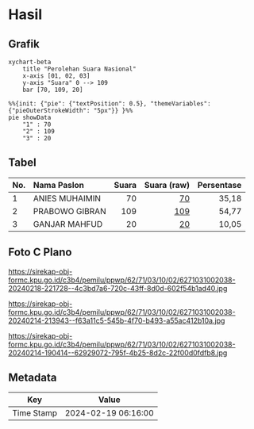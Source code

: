 # Hasil

## Grafik

```mermaid
xychart-beta
    title "Perolehan Suara Nasional"
    x-axis [01, 02, 03]
    y-axis "Suara" 0 --> 109
    bar [70, 109, 20]
```

```mermaid
%%{init: {"pie": {"textPosition": 0.5}, "themeVariables": {"pieOuterStrokeWidth": "5px"}} }%%
pie showData
    "1" : 70
    "2" : 109
    "3" : 20
```

## Tabel

| No. | Nama Paslon    | Suara | Suara (raw) | Persentase |
|:--- |:-------------- | -----:| -----------:| ----------:|
| 1   | ANIES MUHAIMIN | 70    | [70][p-1]   | 35,18      |
| 2   | PRABOWO GIBRAN | 109   | [109][p-2]  | 54,77      |
| 3   | GANJAR MAHFUD  | 20    | [20][p-3]   | 10,05      |


[p-1]: https://github.com/gigit-pemilu/pemilu-2024/blob/main/pilpres/hitung-suara/sub/62-kalimantan-tengah/sub/71-kota-palangkaraya/sub/03-jekan-raya/sub/1002-menteng/sub/038-tps/sub/paslon-1.txt
[p-2]: https://github.com/gigit-pemilu/pemilu-2024/blob/main/pilpres/hitung-suara/sub/62-kalimantan-tengah/sub/71-kota-palangkaraya/sub/03-jekan-raya/sub/1002-menteng/sub/038-tps/sub/paslon-2.txt
[p-3]: https://github.com/gigit-pemilu/pemilu-2024/blob/main/pilpres/hitung-suara/sub/62-kalimantan-tengah/sub/71-kota-palangkaraya/sub/03-jekan-raya/sub/1002-menteng/sub/038-tps/sub/paslon-3.txt

## Foto C Plano

https://sirekap-obj-formc.kpu.go.id/c3b4/pemilu/ppwp/62/71/03/10/02/6271031002038-20240218-221728--4c3bd7a6-720c-43ff-8d0d-602f54b1ad40.jpg

https://sirekap-obj-formc.kpu.go.id/c3b4/pemilu/ppwp/62/71/03/10/02/6271031002038-20240214-213943--f63a11c5-545b-4f70-b493-a55ac412b10a.jpg

https://sirekap-obj-formc.kpu.go.id/c3b4/pemilu/ppwp/62/71/03/10/02/6271031002038-20240214-190414--62929072-795f-4b25-8d2c-22f00d0fdfb8.jpg


## Metadata

| Key        | Value               |
| ---------- | ------------------- |
| Time Stamp | 2024-02-19 06:16:00 |



